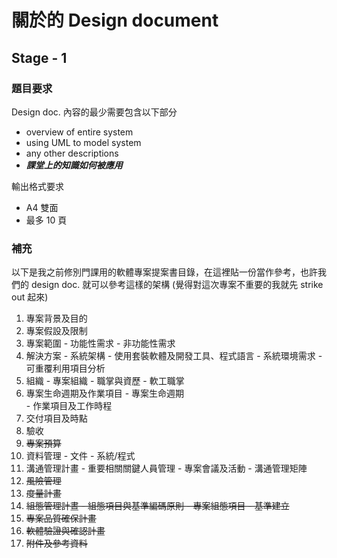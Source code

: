 # 關於的 Design document 

## Stage - 1

### 題目要求

Design doc. 內容的最少需要包含以下部分

  * overview of entire system
  * using UML to model system
  * any other descriptions
  * ***課堂上的知識如何被應用***

輸出格式要求

  * A4 雙面 
  * 最多 10 頁

### 補充

以下是我之前修別門課用的軟體專案提案書目錄，在這裡貼一份當作參考，也許我們的 design doc. 就可以參考這樣的架構 (覺得對這次專案不重要的我就先 strike out 起來) 

  1. 專案背景及目的  2. 專案假設及限制  3. 專案範圍    - 功能性需求    - 非功能性需求  4. 解決方案    - 系統架構    - 使用套裝軟體及開發工具、程式語言    - 系統環境需求    - 可重覆利用項目分析  5. 組織    - 專案組織    - 職掌與資歷    - 軟工職掌  6. 專案生命週期及作業項目    - 專案生命週期	    - 作業項目及工作時程	  7. 交付項目及時點  8. 驗收  9. <strike>專案預算</strike>  10. 資料管理    - 文件    - 系統/程式  11.  溝通管理計畫    - 重要相關關鍵人員管理    - 專案會議及活動    - 溝通管理矩陣  12. <strike>風險管理  13. 度量計畫  14. 組態管理計晝    - 組態項目與基準編碼原則    - 專案組態項目    - 基準建立  15. 專案品質確保計畫  16. 軟體驗證與確認計畫  17. 附件及參考資料</strike>